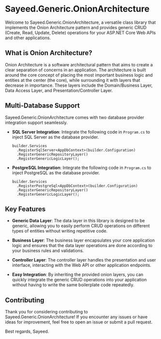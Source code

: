 # Sayeed.Generic.OnionArchitecture

Welcome to Sayeed.Generic.OnionArchitecture, a versatile class library that implements the Onion Architecture pattern and provides generic CRUD (Create, Read, Update, Delete) operations for your ASP.NET Core Web APIs and other applications.

## What is Onion Architecture?

Onion Architecture is a software architectural pattern that aims to create a clear separation of concerns in an application. The architecture is built around the core concept of placing the most important business logic and entities at the center (the core), while surrounding it with layers that decrease in importance. These layers include the Domain/Business Layer, Data Access Layer, and Presentation/Controller Layer.

## Multi-Database Support

Sayeed.Generic.OnionArchitecture comes with two database provider integration support seamlessly.

- **SQL Server Integration**: Integrate the following code in `Program.cs` to inject SQL Server as the database provider.
  ```
  builder.Services
    .RegisterSqlServer<AppDbContext>(builder.Configuration)
    .RegisterGenericRepositoryLayer()
    .RegisterGenericLogicLayer();
  ```

- **PostgreSQL Integration**: Integrate the following code in `Program.cs` to inject PostgreSQL as the database provider.
  ```
  builder.Services
    .RegisterPostgreSql<AppDbContext>(builder.Configuration)
    .RegisterGenericRepositoryLayer()
    .RegisterGenericLogicLayer();
  ```

## Key Features

- **Generic Data Layer**: The data layer in this library is designed to be generic, allowing you to easily perform CRUD operations on different types of entities without writing repetitive code.

- **Business Layer**: The business layer encapsulates your core application logic and ensures that the data layer operations are done according to your business rules and validations.

- **Controller Layer**: The controller layer handles the presentation and user interface, interacting with the Web API or other application endpoints.

- **Easy Integration**: By inheriting the provided onion layers, you can quickly integrate the generic CRUD operations into your application without having to write the same boilerplate code repeatedly.

## Contributing

Thank you for considering contributing to Sayeed.Generic.OnionArchitecture! If you encounter any issues or have ideas for improvement, feel free to open an issue or submit a pull request.

Best regards,
Sayeed.